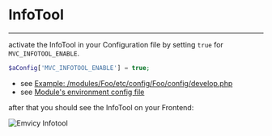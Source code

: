 
# InfoTool

---

activate the InfoTool in your Configuration file by setting `true` for `MVC_INFOTOOL_ENABLE`. 

~~~php
$aConfig['MVC_INFOTOOL_ENABLE'] = true;
~~~
- see [Example: /modules/Foo/etc/config/Foo/config/develop.php](/1.x/configuration#Modules-environment-config-file-example)
- see [Module's environment config file](/1.x/configuration#Modules-environment-config-file)


after that you should see the InfoTool on your Frontend:

![Emvicy Infotool](/doc/1.x/infotool/emvicy_infotool.png)